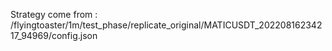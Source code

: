 Strategy come from : /flyingtoaster/1m/test_phase/replicate_original/MATICUSDT_20220816234217_94969/config.json